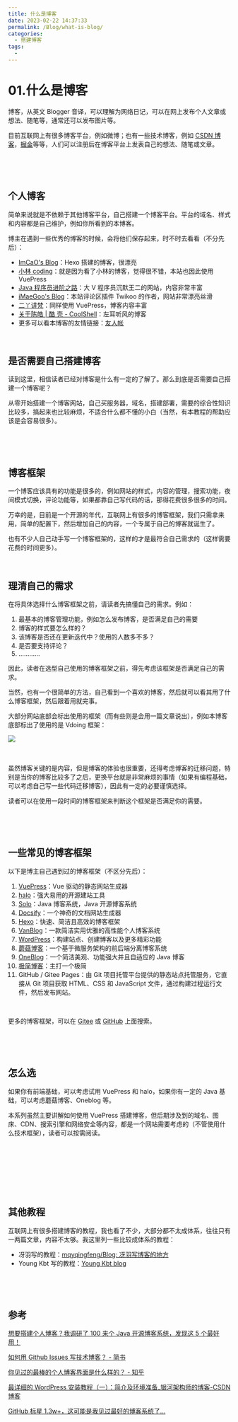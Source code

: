```yaml
---
title: 什么是博客
date: 2023-02-22 14:37:33
permalink: /Blog/what-is-blog/
categories:
  - 搭建博客
tags:
  - 
---
```


# 01.什么是博客

博客，从英文 Blogger 音译，可以理解为网络日记，可以在网上发布个人文章或想法、随笔等，通常还可以发布图片等。


<!-- more -->

目前互联网上有很多博客平台，例如微博；也有一些技术博客，例如 [CSDN 博客](https://www.csdn.net/)，[掘金](https://juejin.cn/)等等，人们可以注册后在博客平台上发表自己的想法、随笔或文章。

‍

‍

## 个人博客

简单来说就是不依赖于其他博客平台，自己搭建一个博客平台。平台的域名、样式和内容都是自己维护，例如你所看到的本博客。

博主在遇到一些优秀的博客的时候，会将他们保存起来，时不时去看看（不分先后）：

* [ImCaO&apos;s Blog](https://www.imcao.cn/)：Hexo 搭建的博客，很漂亮
* [小林 coding](https://xiaolincoding.com/)：就是因为看了小林的博客，觉得很不错，本站也因此使用 VuePress
* [Java 程序员进阶之路](https://tobebetterjavaer.com/)：大 V 程序员沉默王二的网站，内容非常丰富
* [iMaeGoo&apos;s Blog](https://www.imaegoo.com/)：本站评论区插件 Twikoo 的作者，网站非常漂亮丝滑
* [二丫讲梵](https://wiki.eryajf.net/)：同样使用 VuePress，博客内容丰富
* [关于陈皓 | 酷 壳 - CoolShell](https://coolshell.cn/haoel)：左耳听风的博客
* 更多可以看本博客的友情链接：[友人帐](https://www.peterjxl.com/About/friend-link/#)

‍

## 是否需要自己搭建博客

读到这里，相信读者已经对博客是什么有一定的了解了。那么到底是否需要自己搭建一个博客呢？

从零开始搭建一个博客网站，自己买服务器，域名，搭建部署，需要的综合性知识比较多，搞起来也比较麻烦，不适合什么都不懂的小白（当然，有本教程的帮助应该是会容易很多）。

‍

‍

## 博客框架

一个博客应该具有的功能是很多的，例如网站的样式，内容的管理，搜索功能，夜间模式切换，评论功能等，如果都靠自己写代码的话，那得花费很多很多的时间。

万幸的是，目前是一个开源的年代，互联网上有很多的博客框架，我们只需拿来用，简单的配置下，然后增加自己的内容，一个专属于自己的博客就诞生了。

也有不少人自己动手写一个博客框架的，这样的才是最符合自己需求的（这样需要花费的时间更多）。

‍

## 理清自己的需求

在将具体选择什么博客框架之前，请读者先搞懂自己的需求。例如：

1. 最基本的博客管理功能，例如怎么发布博客，是否满足自己的需要
2. 博客的样式要怎么样的？
3. 该博客是否还在更新迭代中？使用的人数多不多？
4. 是否要支持评论？
5. …………

因此，读者在选型自己使用的博客框架之前，得先考虑该框架是否满足自己的需求。

当然，也有一个很简单的方法，自己看到一个喜欢的博客，然后就可以看其用了什么博客框架，然后跟着用就完事。

大部分网站底部会标出使用的框架（而有些则是会用一篇文章说出），例如本博客底部标出了使用的是 Vdoing 框架：

​![](https://image.peterjxl.com/blog/image-20240506183843-3azs3vc.png)​

‍

虽然博客关键的是内容，但是博客的体验也很重要，还得考虑博客的迁移问题，特别是当你的博客比较多了之后，更换平台就是非常麻烦的事情（如果有编程基础，可以考虑自己写一些代码迁移博客），因此有一定的必要谨慎选择。

读者可以在使用一段时间的博客框架来判断这个框架是否满足你的需要。

‍

‍

## 一些常见的博客框架

以下是博主自己遇到过的博客框架（不区分先后）：

1. [VuePress](https://vuepress.vuejs.org/zh/)：Vue 驱动的静态网站生成器
2. [halo](https://github.com/halo-dev/halo)：强大易用的开源建站工具
3. [Solo](https://b3log.org/solo/)：Java 博客系统，Java 开源博客系统
4. [Docsify](https://docsify.js.org/#/zh-cn/)：一个神奇的文档网站生成器
5. [Hexo](https://hexo.io/zh-cn/)：快速、简洁且高效的博客框架
6. [VanBlog](https://vanblog.mereith.com/)：一款简洁实用优雅的高性能个人博客系统
7. [WordPress](https://wordpress.com/zh-cn/)：构建站点、创建博客以及更多精彩功能
8. [蘑菇博客](https://gitee.com/moxi159753/mogu_blog_v2)：一个基于微服务架构的前后端分离博客系统
9. [OneBlog](https://gitee.com/yadong.zhang/DBlog)：一个简洁美观、功能强大并且自适应的 Java 博客
10. [极简博客](https://dev.mblog.club/)：主打一个极简
11. GitHub / Gitee Pages：由 Git 项目托管平台提供的静态站点托管服务，它直接从 Git 项目获取 HTML、CSS 和 JavaScript 文件，通过构建过程运行文件，然后发布网站。

‍

更多的博客框架，可以在 [Gitee](https://gitee.com/) 或 [GitHub](https://github.com/) 上面搜索。

‍

‍

## 怎么选

如果你有前端基础，可以考虑试用 VuePress 和 halo，如果你有一定的 Java 基础，可以考虑蘑菇博客、Oneblog 等。

本系列虽然主要讲解如何使用 VuePress 搭建博客，但后期涉及到的域名、图床、CDN、搜索引擎和网络安全等内容，都是一个网站需要考虑的（不管使用什么技术框架），读者可以按需阅读。

‍

‍

‍

‍

## 其他教程

互联网上有很多搭建博客的教程，我也看了不少，大部分都不太成体系，往往只有一两篇文章，内容不太够。我这里列一些比较成体系的教程：

* 冴羽写的教程：[mqyqingfeng/Blog: 冴羽写博客的地方](https://github.com/mqyqingfeng/Blog#%E5%8D%9A%E5%AE%A2%E6%90%AD%E5%BB%BA)
* Young Kbt 写的教程：[Young Kbt blog](https://notes.youngkbt.cn/about/website/introduce/#%E7%94%B1%E6%9D%A5)

‍

‍

## 参考

[想要搭建个人博客？我调研了 100 来个 Java 开源博客系统，发现这 5 个最好用！](https://mp.weixin.qq.com/s/WYGRMV_DnEdT-zM74stYyg)

[如何用 Github Issues 写技术博客？ - 简书](https://www.jianshu.com/p/7c2cce028d29?tdsourcetag=s_pctim_aiomsg)

[你见过的最棒的个人博客界面是什么样的？ - 知乎](https://www.zhihu.com/question/29755481/answer/2744497106)

[最详细的 WordPress 安装教程（一）：简介及环境准备_银河架构师的博客-CSDN 博客](https://blog.csdn.net/liuminglei1987/article/details/107182017)

[GitHub 标星 1.3w+，这可能是我见过最好的博客系统了...](https://blog.51cto.com/u_15023237/2649807)

‍
